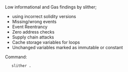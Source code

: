Low informational and Gas findings by slither;
   - using incorrect solidity versions
   - Missing/wrong events
   - Event Reentrancy
   - Zero address checks
   - Supply chain attacks
   - Cache storage variables for loops
   - Unchanged variables marked as immutable or constant

Command:
   ```bash
      slither .
   ```
